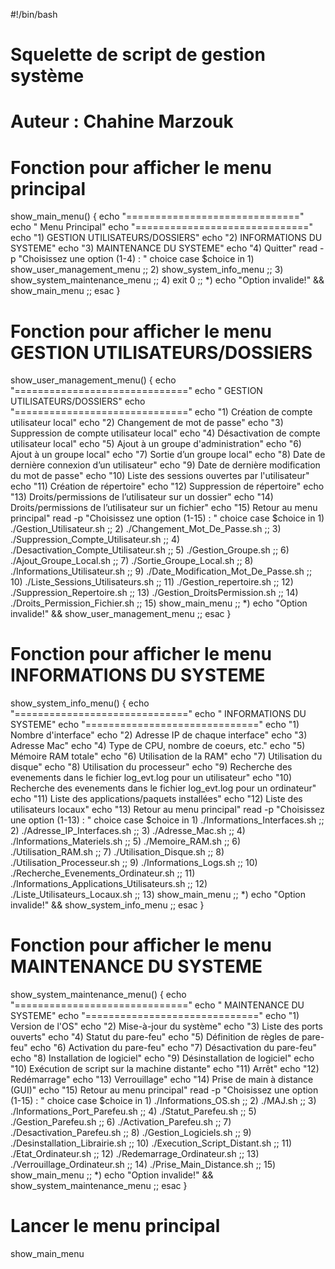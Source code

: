 #!/bin/bash
# Squelette de script de gestion système
# Auteur : Chahine Marzouk

# Fonction pour afficher le menu principal
show_main_menu() {
    echo "=============================="
    echo " Menu Principal"
    echo "=============================="
    echo "1) GESTION UTILISATEURS/DOSSIERS"
    echo "2) INFORMATIONS DU SYSTEME"
    echo "3) MAINTENANCE DU SYSTEME"
    echo "4) Quitter"
    read -p "Choisissez une option (1-4) : " choice
    case $choice in
        1) show_user_management_menu ;;
        2) show_system_info_menu ;;
        3) show_system_maintenance_menu ;;
        4) exit 0 ;;
        *) echo "Option invalide!" && show_main_menu ;;
    esac
}

# Fonction pour afficher le menu GESTION UTILISATEURS/DOSSIERS
show_user_management_menu() {
    echo "=============================="
    echo " GESTION UTILISATEURS/DOSSIERS"
    echo "=============================="
    echo "1) Création de compte utilisateur local"
    echo "2) Changement de mot de passe"
    echo "3) Suppression de compte utilisateur local"
    echo "4) Désactivation de compte utilisateur local"
    echo "5) Ajout à un groupe d'administration"
    echo "6) Ajout à un groupe local"
    echo "7) Sortie d’un groupe local"
    echo "8) Date de dernière connexion d’un utilisateur"
    echo "9) Date de dernière modification du mot de passe"
    echo "10) Liste des sessions ouvertes par l'utilisateur"
    echo "11) Création de répertoire"
    echo "12) Suppression de répertoire"
    echo "13) Droits/permissions de l’utilisateur sur un dossier"
    echo "14) Droits/permissions de l’utilisateur sur un fichier"
    echo "15) Retour au menu principal"
    read -p "Choisissez une option (1-15) : " choice
    case $choice in
        1) ./Gestion_Utilisateur.sh ;;
        2) ./Changement_Mot_De_Passe.sh ;;
        3) ./Suppression_Compte_Utilisateur.sh ;;
        4) ./Desactivation_Compte_Utilisateur.sh ;;
        5) ./Gestion_Groupe.sh ;;
        6) ./Ajout_Groupe_Local.sh ;;
        7) ./Sortie_Groupe_Local.sh ;;
        8) ./Informations_Utilisateur.sh ;;
        9) ./Date_Modification_Mot_De_Passe.sh ;;
        10) ./Liste_Sessions_Utilisateurs.sh ;;
        11) ./Gestion_repertoire.sh ;;
        12) ./Suppression_Repertoire.sh ;;
        13) ./Gestion_DroitsPermission.sh ;;
        14) ./Droits_Permission_Fichier.sh ;;
        15) show_main_menu ;;
        *) echo "Option invalide!" && show_user_management_menu ;;
    esac
}

# Fonction pour afficher le menu INFORMATIONS DU SYSTEME
show_system_info_menu() {
    echo "=============================="
    echo " INFORMATIONS DU SYSTEME"
    echo "=============================="
    echo "1) Nombre d'interface"
    echo "2) Adresse IP de chaque interface"
    echo "3) Adresse Mac"
    echo "4) Type de CPU, nombre de coeurs, etc."
    echo "5) Mémoire RAM totale"
    echo "6) Utilisation de la RAM"
    echo "7) Utilisation du disque"
    echo "8) Utilisation du processeur"
    echo "9) Recherche des evenements dans le fichier log_evt.log pour un utilisateur"
    echo "10) Recherche des evenements dans le fichier log_evt.log pour un ordinateur"
    echo "11) Liste des applications/paquets installées"
    echo "12) Liste des utilisateurs locaux"
    echo "13) Retour au menu principal"
    read -p "Choisissez une option (1-13) : " choice
    case $choice in
        1) ./Informations_Interfaces.sh ;;
        2) ./Adresse_IP_Interfaces.sh ;;
        3) ./Adresse_Mac.sh ;;
        4) ./Informations_Materiels.sh ;;
        5) ./Memoire_RAM.sh ;;
        6) ./Utilisation_RAM.sh ;;
        7) ./Utilisation_Disque.sh ;;
        8) ./Utilisation_Processeur.sh ;;
        9) ./Informations_Logs.sh ;;
        10) ./Recherche_Evenements_Ordinateur.sh ;;
        11) ./Informations_Applications_Utilisateurs.sh ;;
        12) ./Liste_Utilisateurs_Locaux.sh ;;
        13) show_main_menu ;;
        *) echo "Option invalide!" && show_system_info_menu ;;
    esac
}

# Fonction pour afficher le menu MAINTENANCE DU SYSTEME
show_system_maintenance_menu() {
    echo "=============================="
    echo " MAINTENANCE DU SYSTEME"
    echo "=============================="
    echo "1) Version de l'OS"
    echo "2) Mise-à-jour du système"
    echo "3) Liste des ports ouverts"
    echo "4) Statut du pare-feu"
    echo "5) Définition de règles de pare-feu"
    echo "6) Activation du pare-feu"
    echo "7) Désactivation du pare-feu"
    echo "8) Installation de logiciel"
    echo "9) Désinstallation de logiciel"
    echo "10) Exécution de script sur la machine distante"
    echo "11) Arrêt"
    echo "12) Redémarrage"
    echo "13) Verrouillage"
    echo "14) Prise de main à distance (GUI)"
    echo "15) Retour au menu principal"
    read -p "Choisissez une option (1-15) : " choice
    case $choice in
        1) ./Informations_OS.sh ;;
        2) ./MAJ.sh ;;
        3) ./Informations_Port_Parefeu.sh ;;
        4) ./Statut_Parefeu.sh ;;
        5) ./Gestion_Parefeu.sh ;;
        6) ./Activation_Parefeu.sh ;;
        7) ./Desactivation_Parefeu.sh ;;
        8) ./Gestion_Logiciels.sh ;;
        9) ./Desinstallation_Librairie.sh ;;
        10) ./Execution_Script_Distant.sh ;;
        11) ./Etat_Ordinateur.sh ;;
        12) ./Redemarrage_Ordinateur.sh ;;
        13) ./Verrouillage_Ordinateur.sh ;;
        14) ./Prise_Main_Distance.sh ;;
        15) show_main_menu ;;
        *) echo "Option invalide!" && show_system_maintenance_menu ;;
    esac
}

# Lancer le menu principal
show_main_menu
